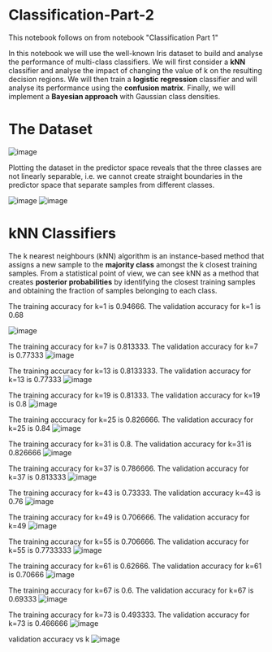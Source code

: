 # Classification-Part-2

This notebook follows on from notebook "Classification Part 1"

In this notebook we will use the well-known Iris dataset to build and analyse the performance of multi-class classifiers. We will first consider a **kNN** classifier and analyse the impact of changing the value of k on the resulting decision regions. We will then train a **logistic regression** classifier and will analyse its performance using the **confusion matrix**. Finally, we will implement a **Bayesian approach** with Gaussian class densities.

# The Dataset

![image](https://user-images.githubusercontent.com/96924468/170327947-7da9fdce-51fc-4cd8-bdfe-110dc11d3f45.png)

Plotting the dataset in the predictor space reveals that the three classes are not linearly separable, i.e. we cannot create straight boundaries in the predictor space that separate samples from different classes.

![image](https://user-images.githubusercontent.com/96924468/170328101-44fa29dd-9b26-45f4-9e7c-b4c943046f0a.png)
![image](https://user-images.githubusercontent.com/96924468/170328120-a4f51db2-d52f-4a97-977d-cbdbfbf8300a.png)

# kNN Classifiers

The k nearest neighbours (kNN) algorithm is an instance-based method that assigns a new sample to the **majority class** amongst the k closest training samples. From a statistical point of view, we can see kNN as a method that creates **posterior probabilities** by identifying the closest training samples and obtaining the fraction of samples belonging to each class.

The training accuracy for k=1 is 0.94666.
The validation accuracy for k=1 is 0.68

![image](https://user-images.githubusercontent.com/96924468/170328970-5c0d86aa-b58a-48b7-93bf-455a8fe0642f.png)

The training accuracy for k=7 is 0.813333.
The validation accuracy for k=7 is 0.77333
![image](https://user-images.githubusercontent.com/96924468/170329175-38f66a98-ce97-43d3-bb30-3314d628706c.png)

The training accuracy for k=13 is 0.8133333.
The validation accuracy for k=13 is 0.77333
![image](https://user-images.githubusercontent.com/96924468/170329693-0e42044f-c28b-4d2a-94c9-444ade3d0113.png)

The training accuracy for k=19 is 0.81333.
The validation accuracy for k=19 is 0.8
![image](https://user-images.githubusercontent.com/96924468/170329905-36452fab-ad57-45b1-a01a-c1ba35a6b0d4.png)

The training acccuracy for k=25 is 0.826666.
The validation accuracy for k=25 is 0.84
![image](https://user-images.githubusercontent.com/96924468/170330459-156815cb-fbd0-4311-aa50-5a52bd39afe6.png)

The training accuracy for k=31 is 0.8.
The validation accuracy for k=31 is 0.826666
![image](https://user-images.githubusercontent.com/96924468/170330661-a050740d-edb8-432e-8d32-fea4532aca12.png)

The training accuracy for k=37 is 0.786666.
The validation accuracy for k=37 is 0.813333
![image](https://user-images.githubusercontent.com/96924468/170330836-732e4537-a637-4048-a1a9-4e2c96d489c4.png)

The training accuracy for k=43 is 0.73333.
The validation accuracy k=43 is 0.76
![image](https://user-images.githubusercontent.com/96924468/170331020-9188da23-ac3e-474f-874d-71d6eec14470.png)

The training accuracy for k=49 is 0.706666.
The validation accuracy for k=49 
![image](https://user-images.githubusercontent.com/96924468/170331215-be09d5ef-0f79-49d7-ab50-1b2dd0f5fec5.png)

The training accuracy for k=55 is 0.706666.
The validation accuracy for k=55 is 0.7733333
![image](https://user-images.githubusercontent.com/96924468/170331398-caa807b9-fb3e-4c23-9cfc-d4d75225ec79.png)

The training accuracy for k=61 is 0.62666.
The validation accuracy for k=61 is 0.70666
![image](https://user-images.githubusercontent.com/96924468/170331564-718abce4-8c18-480a-915b-6cd9cfae9624.png)

The training accuracy for k=67 is 0.6.
The validation accuracy for k=67 is 0.69333
![image](https://user-images.githubusercontent.com/96924468/170331852-82e45694-282a-459c-b95f-e573b5f76195.png)

The training accuracy for k=73 is 0.493333.
The validation accuracy for k=73 is 0.466666
![image](https://user-images.githubusercontent.com/96924468/170332129-b16bc406-43e0-442b-9646-31444f9c5235.png)

validation accuracy vs k
![image](https://user-images.githubusercontent.com/96924468/170332432-a9b0dd91-ae80-476e-89b3-9b36fe29071c.png)







